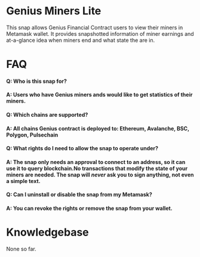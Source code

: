 # Genius Miners Lite

This snap allows Genius Financial Contract users to view their miners in Metamask wallet. It provides snapshotted information of miner earnings and at-a-glance idea when miners end and what state the are in.

# FAQ
#### Q: Who is this snap for?
#### A: Users who have Genius miners ands would like to get statistics of their miners.

#### Q: Which chains are supported?
#### A: All chains Genius contract is deployed to: Ethereum, Avalanche, BSC, Polygon, Pulsechain

#### Q: What rights do I need to allow the snap to operate under?
#### A: The snap only needs an approval to connect to an address, so it can use it to query blockchain.No transactions that modify the state of your miners are needed. The snap will *never* ask you to sign anything, not even a simple text.

#### Q: Can I uninstall or disable the snap from my Metamask?
#### A: You can revoke the rights or remove the snap from your wallet.

# Knowledgebase
None so far.



